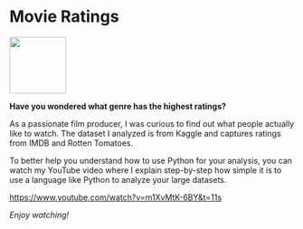 # Movie Ratings 


<img src="https://user-images.githubusercontent.com/49343277/117003526-f5a01f80-acb2-11eb-8348-d9c2fa1fe6bb.png" width="100">


**Have you wondered what genre has the highest ratings?**

As a passionate film producer, I was curious to find out what people actually like to watch.
The dataset I analyzed is from Kaggle and captures ratings from IMDB and Rotten Tomatoes.

To better help you understand how to use Python for your analysis, you can watch my YouTube video
where I explain step-by-step how simple it is to use a language like Python to analyze your large datasets.

https://www.youtube.com/watch?v=m1XvMtK-6BY&t=11s

*Enjoy watching!*


